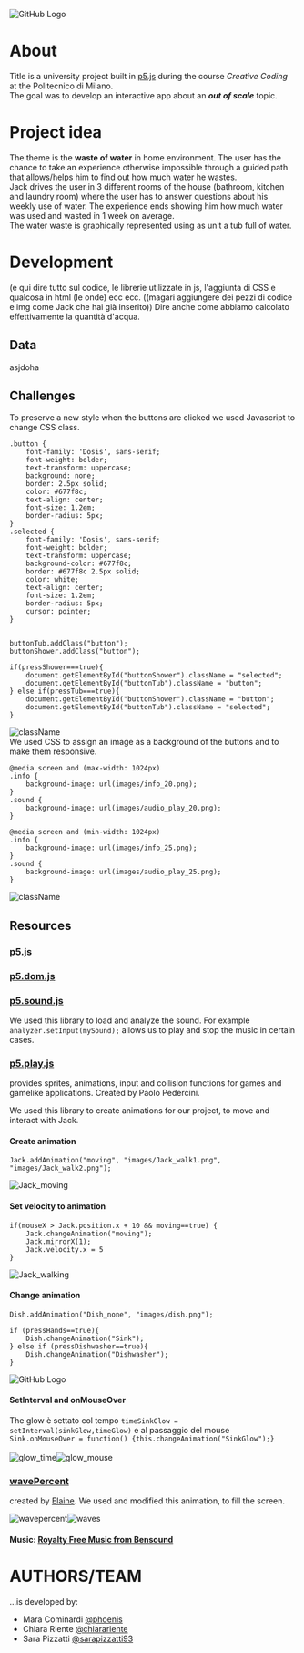 ![GitHub Logo](/README/header.gif)

# About

Title is a university project built in [p5.js](https://p5js.org/) during the course *Creative Coding* at the Politecnico di Milano. <br>
The goal was to develop an interactive app about an ***out of scale*** topic. 

# Project idea

The theme is the **waste of water** in home environment. The user has the chance to take an experience otherwise impossible through a guided path that allows/helps him to find out how much water he wastes. <br>
Jack drives the user in 3 different rooms of the house (bathroom, kitchen and laundry room) where the user has to answer questions about his weekly use of water. The experience ends showing him how much water was used and wasted in 1 week on average. <br>
The water waste is graphically represented using as unit a tub full of water.  

# Development

(e qui dire tutto sul codice, le librerie utilizzate in js, l'aggiunta di CSS e qualcosa in html (le onde) ecc ecc. ((magari aggiungere dei pezzi di codice e img come Jack che hai già inserito)) Dire anche come abbiamo calcolato effettivamente la quantità d'acqua.

## Data
asjdoha

## Challenges
To preserve a new style when the buttons are clicked we used Javascript to change CSS class.
```
.button {
    font-family: 'Dosis', sans-serif;
    font-weight: bolder;
    text-transform: uppercase;
    background: none;
    border: 2.5px solid;
    color: #677f8c;
    text-align: center;
    font-size: 1.2em;
    border-radius: 5px;
}
.selected {	
    font-family: 'Dosis', sans-serif;
    font-weight: bolder;
    text-transform: uppercase;
    background-color: #677f8c;
    border: #677f8c 2.5px solid;
    color: white;
    text-align: center;
    font-size: 1.2em;
    border-radius: 5px;
    cursor: pointer;
}


buttonTub.addClass("button");
buttonShower.addClass("button");

if(pressShower===true){
    document.getElementById("buttonShower").className = "selected"; 
    document.getElementById("buttonTub").className = "button";
} else if(pressTub===true){
    document.getElementById("buttonShower").className = "button";
    document.getElementById("buttonTub").className = "selected";
}
```
![className](/README/classname.gif)<br>
We used CSS to assign an image as a background of the buttons and to make them responsive.
```
@media screen and (max-width: 1024px)
.info {
    background-image: url(images/info_20.png);
}
.sound {
    background-image: url(images/audio_play_20.png);
}

@media screen and (min-width: 1024px)
.info {
    background-image: url(images/info_25.png);
}
.sound {
    background-image: url(images/audio_play_25.png);
}
```
![className](/README/responsive.gif)

## Resources
### [p5.js](https://p5js.org/)
### [p5.dom.js](https://p5js.org/reference/#/libraries/p5.dom)
### [p5.sound.js](https://p5js.org/reference/#/libraries/p5.sound)
We used this library to load and analyze the sound. For example `analyzer.setInput(mySound);` allows us to play and stop the music in certain cases.

### [p5.play.js](http://p5play.molleindustria.org/)
provides sprites, animations, input and collision functions for games and gamelike applications. Created by Paolo Pedercini. 

We used this library to create animations for our project, to move and interact with Jack.

#### Create animation
```
Jack.addAnimation("moving", "images/Jack_walk1.png", "images/Jack_walk2.png");
```
![Jack_moving](/README/Jack_moving.gif)

#### Set velocity to animation
```
if(mouseX > Jack.position.x + 10 && moving==true) {
    Jack.changeAnimation("moving");
    Jack.mirrorX(1);
    Jack.velocity.x = 5
}
 ```
![Jack_walking](/README/Jack_walking.gif)

#### Change animation
```
Dish.addAnimation("Dish_none", "images/dish.png");

if (pressHands==true){
    Dish.changeAnimation("Sink");
} else if (pressDishwasher==true){
    Dish.changeAnimation("Dishwasher");
}
```
![GitHub Logo](/README/changeanimation.gif)

#### SetInterval and onMouseOver<br>
The glow è settato col tempo `timeSinkGlow = setInterval(sinkGlow,timeGlow)` e al passaggio del mouse `Sink.onMouseOver = function() {this.changeAnimation("SinkGlow");}`<br><br>
![glow_time](/README/glow_time.gif)![glow_mouse](/README/glow_mouse.gif)

### [wavePercent](http://codepen.io/ElaineXu/pen/jAzGAw)
created by [Elaine](http://codepen.io/ElaineXu/). We used and modified this animation, to fill the screen.

![wavepercent](/README/wavepercent.gif)![waves](/README/waves.gif)
<br>
#### Music: [Royalty Free Music from Bensound](http://www.bensound.com/royalty-free-music/track/cute)

# AUTHORS/TEAM
...is developed by:
* Mara Cominardi [@phoenis](https://github.com/phoenis) 
* Chiara Riente [@chiarariente](https://github.com/chiarariente) 
* Sara Pizzatti [@sarapizzatti93](https://github.com/sarapizzatti93) 
